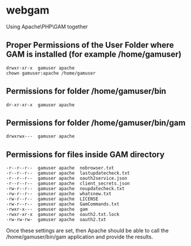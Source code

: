 # webgam
Using Apache\PHP\GAM together

## Proper Permissions of the User Folder where GAM is installed (for example /home/gamuser)
```
drwxr-xr-x  gamuser apache
chown gamuser:apache /home/gamuser
```
## Permissions for folder /home/gamuser/bin
```
dr-xr-xr-x  gamuser apache
```
## Permissions for folder /home/gamuser/bin/gam
```
drwxrwx---  gamuser apache
```
## Permissions for files inside GAM directory
```
-r--r--r--  gamuser apache  nobrowser.txt
-r--r--r--  gamuser apache  lastupdatecheck.txt
-r--r--r--  gamuser apache  oauth2service.json
-r--r--r--  gamuser apache  client_secrets.json
-rw-r--r--  gamuser apache  noupdatecheck.txt
-rw-r--r--  gamuser apache  whatsnew.txt
-rw-r--r--  gamuser apache  LICENSE
-rw-r--r--  gamuser apache  GamCommands.txt
-rwxr-x---  gamuser apache  gam
-rwxr-xr-x  gamuser apache  oauth2.txt.lock
-rw-rw-rw-  gamuser apache  oauth2.txt
```

Once these settings are set, then Apache should be able to call the /home/gamuser/bin/gam application and provide the results.
